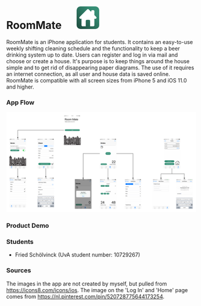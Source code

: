 # RoomMate  &nbsp;&nbsp;&nbsp;&nbsp; ![icon](/docs/icon.png)

RoomMate is an iPhone application for students. It contains an easy-to-use weekly shifting cleaning schedule and the functionality to keep a beer drinking system up to date. Users can register and log in via mail and choose or create a house. It's purpose is to keep things around the house simple and to get rid of disappearing paper diagrams. The use of it requires an internet connection, as all user and house data is saved online. RoomMate is compatible with all screen sizes from iPhone 5 and iOS 11.0 and higher.


### App Flow
![flow](/docs/flow.png)


### Product Demo


### Students
* Fried Schölvinck (UvA student number: 10729267)


### Sources
The images in the app are not created by myself, but pulled from https://icons8.com/icons/ios. The image on the 'Log In' and 'Home' page comes from https://nl.pinterest.com/pin/520728775644173254. 
